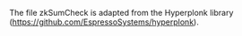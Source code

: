 The file zkSumCheck is adapted from the Hyperplonk library (https://github.com/EspressoSystems/hyperplonk).


